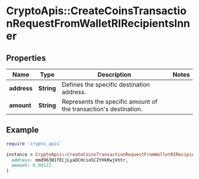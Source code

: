 # CryptoApis::CreateCoinsTransactionRequestFromWalletRIRecipientsInner

## Properties

| Name | Type | Description | Notes |
| ---- | ---- | ----------- | ----- |
| **address** | **String** | Defines the specific destination address. |  |
| **amount** | **String** | Represents the specific amount of the transaction&#39;s destination. |  |

## Example

```ruby
require 'crypto_apis'

instance = CryptoApis::CreateCoinsTransactionRequestFromWalletRIRecipientsInner.new(
  address: mmd963W1fECjLyaDCHcioSCZYHkRwjkhtr,
  amount: 0.00123
)
```

